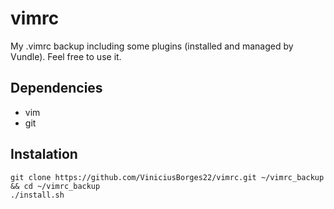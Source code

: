 # vimrc
My .vimrc backup including some plugins (installed and managed by Vundle). Feel free to use it.

## Dependencies
- vim
- git

## Instalation
```
git clone https://github.com/ViniciusBorges22/vimrc.git ~/vimrc_backup && cd ~/vimrc_backup
./install.sh
```

